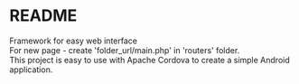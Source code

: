 # README #

Framework for easy web interface  
For new page - create 'folder_url/main.php' in 'routers' folder.  
This project is easy to use with Apache Cordova to create a simple Android application.  
